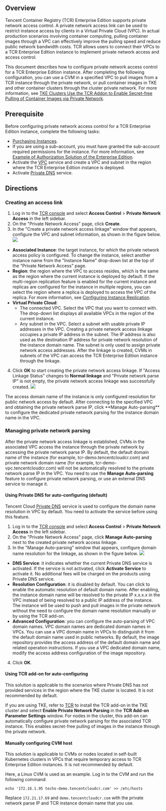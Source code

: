 ## Overview
Tencent Container Registry (TCR) Enterprise Edition supports private network access control. A private network access link can be used to restrict instance access by clients in a Virtual Private Cloud (VPC). In actual production scenarios involving container computing, pulling container images through a VPC can effectively improve the pulling speed and reduce public network bandwidth costs. TCR allows users to connect their VPCs to a TCR Enterprise Edition instance to implement private network access and access control.

This document describes how to configure private network access control for a TCR Enterprise Edition instance. After completing the following configuration, you can use a CVM in a specified VPC to pull images from a TCR instance through the private network, or pull container images in TKE and other container clusters through the cluster private network. For more information, see [TKE Clusters Use the TCR Addon to Enable Secret-free Pulling of Container Images via Private Network](https://intl.cloud.tencent.com/document/product/1051/38386).

## Prerequisite

Before configuring private network access control for a TCR Enterprise Edition instance, complete the following tasks:
- [Purchasing Instances](https://intl.cloud.tencent.com/document/product/1051/39088).
- If you are using a sub-account, you must have granted the sub-account required permissions for the instance. For more information, see [Example of Authorization Solution of the Enterprise Edition](https://intl.cloud.tencent.com/document/product/1051/37248).
- Activate the [VPC](https://console.cloud.tencent.com/vpc) service and create a VPC and subnet in the region where the TCR Enterprise Edition instance is deployed.
- Activate [Private DNS](https://console.cloud.tencent.com/privatedns) service.

## Directions
### Creating an access link
1. Log in to the [TCR console](https://console.cloud.tencent.com/tcr) and select **Access Control** > **Private Network Access** in the left sidebar.
2. On the "Private Network Access" page, click **Create**.
3. In the "Create a private network access linkage" window that appears, configure the VPC and subnet information, as shown in the figure below.
![](https://main.qcloudimg.com/raw/abd0607d3866119e3b9dd78e2bcbebf7.png)
 - **Associated Instance**: the target instance, for which the private network access policy is configured. To change the instance, select another instance name from the "Instance Name" drop-down list at the top of the "Private Network Access" page.
 - **Region**: the region where the VPC to access resides, which is the same as the region where the current instance is deployed by default. If the multi-region replication feature is enabled for the current instance and replicas are configured for the instance in multiple regions, you can select the region where a replica is deployed to access the VPC of the replica. For more information, see [Configuring Instance Replication](https://intl.cloud.tencent.com/document/product/1051/39845).
 - **Virtual Private Cloud**:
    - The connected VPC. Select the VPC that you want to connect with. The drop-down list displays all available VPCs in the region of the current instance.
    - Any subnet in the VPC. Select a subnet with usable private IP addresses in the VPC. Creating a private network access linkage occupies a private IP address in the subnet. The IP address is also used as the destination IP address for private network resolution of the instance domain name. The subnet is only used to assign private network access addresses. After the linkage is created, CVMs in subnets of the VPC can access the TCR Enterprise Edition instance through the linkage.
4. Click **OK** to start creating the private network access linkage.
If "Access Linkage Status" changes to **Normal linkage** and "Private network parse IP" is not empty, the private network access linkage was successfully created.
![](https://main.qcloudimg.com/raw/4937a7031e5ab8c9e748a13206221153.png)

<dx-alert infotype="notice" title="">
The access domain name of the instance is only configured resolution for public network access by default. After connecting to the specified VPC and obtaining the private network parse IP, click **Manage Auto-parsing** to configure the dedicated private network parsing for the instance domain name in the VPC.
</dx-alert>


### Managing private network parsing
After the private network access linkage is established, CVMs in the associated VPC access the instance through the private network by accessing the private network parse IP. By default, the default domain name of the instance (for example, tcr-demo.tencentcloudcr.com) and private network domain name (for example, tcr-demo-vpc.tencentcloudcr.com) will not be automatically resolved to the private network parse IP in the VPC. You need to use the **Manage Auto-parsing** feature to configure private network parsing, or use an external DNS service to manage it.

#### Using Private DNS for auto-configuring (default)[](id:PrivateDNS)
Tencent Cloud [Private DNS](https://console.cloud.tencent.com/privatedns) service is used to configure the domain name resolution in VPC by default. You need to activate the service before using this feature.
1. Log in to the [TCR console](https://console.cloud.tencent.com/tcr) and select **Access Control** > **Private Network Access** in the left sidebar.
2. On the "Private Network Access" page, click **Manage Auto-parsing** next to the created private network access linkage.
3. In the "Manage Auto-parsing" window that appears, configure domain name resolution for the linkage, as shown in the figure below.
![](https://main.qcloudimg.com/raw/16eec3cf0331453eee3fb9f0eb21f8ab.png)
 - **DNS Service**: it indicates whether the current Private DNS service is activated. If the service is not activated, click **Activate Service** to activate it. No additional fees will be charged on the products using Private DNS service.
 - **Resolution Configuration**: it is disabled by default. You can click to enable the automatic resolution of default domain name. After enabling, the instance domain name will be resolved to the private IP x.x.x.x in the VPC instead of being resolved to a public IP address of the instance. The instance will be used to push and pull images in the private network without the need to configure the domain name resolution manually or by using the TCR add-on.
 - **Advanced Configuration**: you can configure the auto-parsing of VPC domain names. VPC domain names are dedicated domain names in VPCs. You can use a VPC domain name in VPCs to distinguish it from the default domain name used in public networks. By default, the image repository provides the access address of the default domain name and related operation instructions. If you use a VPC dedicated domain name, modify the access address configuration of the image repository.
4. Click **OK**.

#### Using TCR add-on for auto-configuring[](id:TCR)
This solution is applicable to the scenarios where Private DNS has not provided services in the region where the TKE cluster is located. It is not recommended by default.

If you are using TKE, refer to [TCR](https://intl.cloud.tencent.com/document/product/457/38710) to install the TCR add-on in the TKE cluster and select **Enable Private Network Parsing** in the **TCR Add-on Parameter Settings** window. For nodes in the cluster, this add-on can automatically configure private network parsing for the associated TCR instance. This enables secret-free pulling of images in the instance through the private network.

#### Manually configuring CVM host
This solution is applicable to CVMs or nodes located in self-built Kubernetes clusters in VPCs that require temporary access to TCR Enterprise Edition instances. It is not recommended by default.

Here, a Linux CVM is used as an example. Log in to the CVM and run the following command:
```
echo '172.16.1.95 techo-demo.tencentcloudcr.com' >> /etc/hosts
```
Replace `172.21.17.69` and `demo.tencentcloudcr.com` with the private network parse IP and TCR instance domain name that you use.
